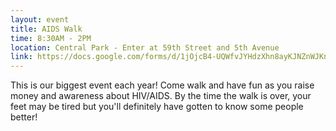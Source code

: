 ```yaml
---
layout: event
title: AIDS Walk
time: 8:30AM - 2PM
location: Central Park - Enter at 59th Street and 5th Avenue
link: https://docs.google.com/forms/d/1jOjcB4-UQWfvJYHdzXhn8ayKJNZnWJKnEjmq9cvuhB8
---
```

This is our biggest event each year! Come walk and have fun as you raise money and awareness about HIV/AIDS. By the time the walk is over, your feet may be tired but you'll definitely have gotten to know some people better!
